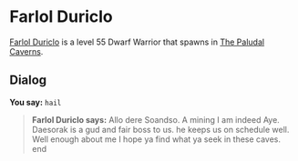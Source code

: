 # Farlol Duriclo



[Farlol Duriclo](/npc/156066) is a level 55 Dwarf Warrior that spawns in [The Paludal Caverns](/zone/156).



## Dialog

**You say:** `hail`



>**Farlol Duriclo says:** Allo dere Soandso. A mining I am indeed Aye. Daesorak is a gud and fair boss to us. he keeps us on schedule well. Well enough about me I hope ya find what ya seek in these caves.
end
